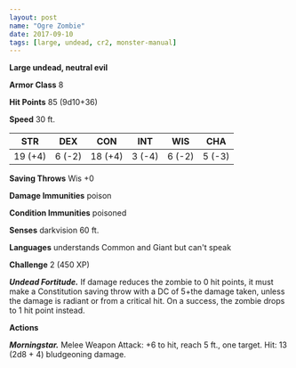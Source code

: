 ```yaml
---
layout: post
name: "Ogre Zombie"
date: 2017-09-10
tags: [large, undead, cr2, monster-manual]
---
```


**Large undead, neutral evil**

**Armor Class** 8

**Hit Points** 85 (9d10+36)

**Speed** 30 ft.

|   STR   |   DEX   |   CON   |   INT   |   WIS   |   CHA   |
|:-----:|:-----:|:-----:|:-----:|:-----:|:-----:|
| 19 (+4) | 6 (-2) | 18 (+4) | 3 (-4) | 6 (-2) | 5 (-3) |

**Saving Throws** Wis +0

**Damage Immunities** poison

**Condition Immunities** poisoned

**Senses** darkvision 60 ft.

**Languages** understands Common and Giant but can't speak

**Challenge** 2 (450 XP)

***Undead Fortitude.*** If damage reduces the zombie to 0 hit points, it must make a Constitution saving throw with a DC of 5+the damage taken, unless the damage is radiant or from a critical hit. On a success, the zombie drops to 1 hit point instead.

**Actions**

***Morningstar.*** Melee Weapon Attack: +6 to hit, reach 5 ft., one target. Hit: 13 (2d8 + 4) bludgeoning damage.

